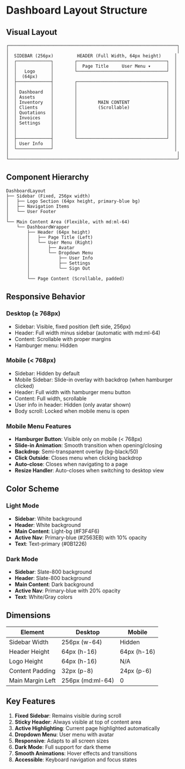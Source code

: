 # Dashboard Layout Structure

## Visual Layout

```
┌────────────────────────────────────────────────────────────────┐
│                                                                │
│  SIDEBAR (256px)         HEADER (Full Width, 64px height)     │
│  ┌─────────────┐        ┌──────────────────────────────────┐  │
│  │             │        │  Page Title     User Menu ▾      │  │
│  │   Logo      │        └──────────────────────────────────┘  │
│  │  (64px)     │                                              │
│  ├─────────────┤        ┌──────────────────────────────────┐  │
│  │             │        │                                  │  │
│  │ Dashboard   │        │                                  │  │
│  │ Assets      │        │                                  │  │
│  │ Inventory   │        │        MAIN CONTENT              │  │
│  │ Clients     │        │        (Scrollable)              │  │
│  │ Quotations  │        │                                  │  │
│  │ Invoices    │        │                                  │  │
│  │ Settings    │        │                                  │  │
│  │             │        │                                  │  │
│  │             │        │                                  │  │
│  ├─────────────┤        └──────────────────────────────────┘  │
│  │ User Info   │                                              │
│  └─────────────┘                                              │
│                                                                │
└────────────────────────────────────────────────────────────────┘
```

## Component Hierarchy

```
DashboardLayout
├── Sidebar (Fixed, 256px width)
│   ├── Logo Section (64px height, primary-blue bg)
│   ├── Navigation Items
│   └── User Footer
│
└── Main Content Area (Flexible, with md:ml-64)
    └── DashboardWrapper
        ├── Header (64px height)
        │   ├── Page Title (Left)
        │   └── User Menu (Right)
        │       ├── Avatar
        │       └── Dropdown Menu
        │           ├── User Info
        │           ├── Settings
        │           └── Sign Out
        │
        └── Page Content (Scrollable, padded)
```

## Responsive Behavior

### Desktop (≥ 768px)
- Sidebar: Visible, fixed position (left side, 256px)
- Header: Full width minus sidebar (automatic with md:ml-64)
- Content: Scrollable with proper margins
- Hamburger menu: Hidden

### Mobile (< 768px)
- Sidebar: Hidden by default
- Mobile Sidebar: Slide-in overlay with backdrop (when hamburger clicked)
- Header: Full width with hamburger menu button
- Content: Full width, scrollable
- User info in header: Hidden (only avatar shown)
- Body scroll: Locked when mobile menu is open

### Mobile Menu Features
- **Hamburger Button**: Visible only on mobile (< 768px)
- **Slide-in Animation**: Smooth transition when opening/closing
- **Backdrop**: Semi-transparent overlay (bg-black/50)
- **Click Outside**: Closes menu when clicking backdrop
- **Auto-close**: Closes when navigating to a page
- **Resize Handler**: Auto-closes when switching to desktop view

## Color Scheme

### Light Mode
- **Sidebar**: White background
- **Header**: White background
- **Main Content**: Light-bg (#F3F4F6)
- **Active Nav**: Primary-blue (#2563EB) with 10% opacity
- **Text**: Text-primary (#0B1226)

### Dark Mode
- **Sidebar**: Slate-800 background
- **Header**: Slate-800 background
- **Main Content**: Dark background
- **Active Nav**: Primary-blue with 20% opacity
- **Text**: White/Gray colors

## Dimensions

| Element | Desktop | Mobile |
|---------|---------|--------|
| Sidebar Width | 256px (w-64) | Hidden |
| Header Height | 64px (h-16) | 64px (h-16) |
| Logo Height | 64px (h-16) | N/A |
| Content Padding | 32px (p-8) | 24px (p-6) |
| Main Margin Left | 256px (md:ml-64) | 0 |

## Key Features

1. **Fixed Sidebar**: Remains visible during scroll
2. **Sticky Header**: Always visible at top of content area
3. **Active Highlighting**: Current page highlighted automatically
4. **Dropdown Menu**: User menu with avatar
5. **Responsive**: Adapts to all screen sizes
6. **Dark Mode**: Full support for dark theme
7. **Smooth Animations**: Hover effects and transitions
8. **Accessible**: Keyboard navigation and focus states

